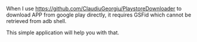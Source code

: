 When I use https://github.com/ClaudiuGeorgiu/PlaystoreDownloader to download APP from google play directly,
it requires GSFid which cannot be retrieved from adb shell.

This simple application will help you with that.

